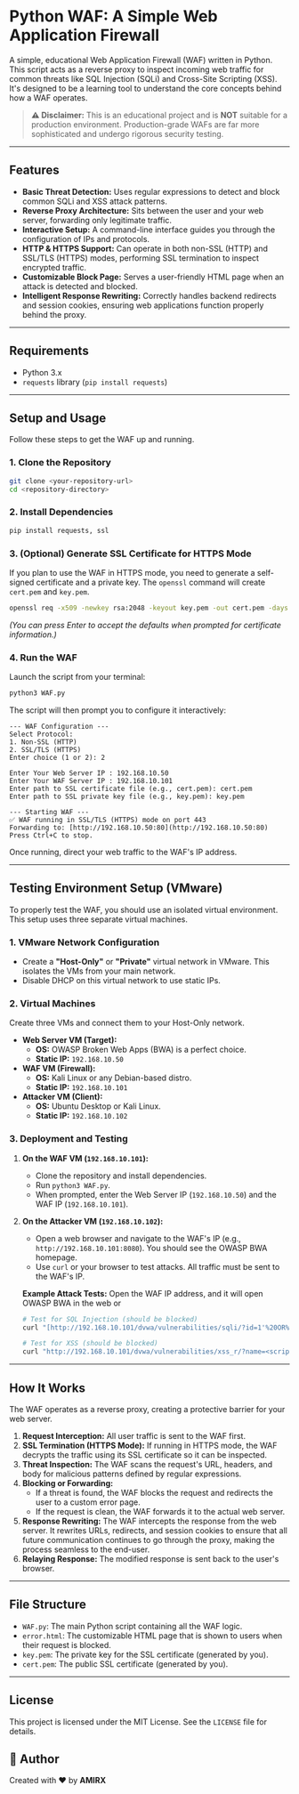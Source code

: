# Python WAF: A Simple Web Application Firewall

A simple, educational Web Application Firewall (WAF) written in Python. This script acts as a reverse proxy to inspect incoming web traffic for common threats like SQL Injection (SQLi) and Cross-Site Scripting (XSS). It's designed to be a learning tool to understand the core concepts behind how a WAF operates.

> **⚠️ Disclaimer:** This is an educational project and is **NOT** suitable for a production environment. Production-grade WAFs are far more sophisticated and undergo rigorous security testing.

---

## Features

-   **Basic Threat Detection:** Uses regular expressions to detect and block common SQLi and XSS attack patterns.
-   **Reverse Proxy Architecture:** Sits between the user and your web server, forwarding only legitimate traffic.
-   **Interactive Setup:** A command-line interface guides you through the configuration of IPs and protocols.
-   **HTTP & HTTPS Support:** Can operate in both non-SSL (HTTP) and SSL/TLS (HTTPS) modes, performing SSL termination to inspect encrypted traffic.
-   **Customizable Block Page:** Serves a user-friendly HTML page when an attack is detected and blocked.
-   **Intelligent Response Rewriting:** Correctly handles backend redirects and session cookies, ensuring web applications function properly behind the proxy.

---

## Requirements

-   Python 3.x
-   `requests` library (`pip install requests`)

---

## Setup and Usage

Follow these steps to get the WAF up and running.

### 1. Clone the Repository

```bash
git clone <your-repository-url>
cd <repository-directory>
```

### 2. Install Dependencies

```bash
pip install requests, ssl
```

### 3. (Optional) Generate SSL Certificate for HTTPS Mode

If you plan to use the WAF in HTTPS mode, you need to generate a self-signed certificate and a private key. The `openssl` command will create `cert.pem` and `key.pem`.

```bash
openssl req -x509 -newkey rsa:2048 -keyout key.pem -out cert.pem -days 365 -nodes
```
*(You can press Enter to accept the defaults when prompted for certificate information.)*

### 4. Run the WAF

Launch the script from your terminal:

```bash
python3 WAF.py
```

The script will then prompt you to configure it interactively:

```
--- WAF Configuration ---
Select Protocol:
1. Non-SSL (HTTP)
2. SSL/TLS (HTTPS)
Enter choice (1 or 2): 2

Enter Your Web Server IP : 192.168.10.50
Enter Your WAF Server IP : 192.168.10.101
Enter path to SSL certificate file (e.g., cert.pem): cert.pem
Enter path to SSL private key file (e.g., key.pem): key.pem

--- Starting WAF ---
✅ WAF running in SSL/TLS (HTTPS) mode on port 443
Forwarding to: [http://192.168.10.50:80](http://192.168.10.50:80)
Press Ctrl+C to stop.
```

Once running, direct your web traffic to the WAF's IP address.

---

## Testing Environment Setup (VMware)

To properly test the WAF, you should use an isolated virtual environment. This setup uses three separate virtual machines.

### 1. VMware Network Configuration

-   Create a **"Host-Only"** or **"Private"** virtual network in VMware. This isolates the VMs from your main network.
-   Disable DHCP on this virtual network to use static IPs.

### 2. Virtual Machines

Create three VMs and connect them to your Host-Only network.

-   **Web Server VM (Target):**
    -   **OS:** OWASP Broken Web Apps (BWA) is a perfect choice.
    -   **Static IP:** `192.168.10.50`
-   **WAF VM (Firewall):**
    -   **OS:** Kali Linux or any Debian-based distro.
    -   **Static IP:** `192.168.10.101`
-   **Attacker VM (Client):**
    -   **OS:** Ubuntu Desktop or Kali Linux.
    -   **Static IP:** `192.168.10.102`

### 3. Deployment and Testing

1.  **On the WAF VM (`192.168.10.101`):**
    -   Clone the repository and install dependencies.
    -   Run `python3 WAF.py`.
    -   When prompted, enter the Web Server IP (`192.168.10.50`) and the WAF IP (`192.168.10.101`).

2.  **On the Attacker VM (`192.168.10.102`):**
    -   Open a web browser and navigate to the WAF's IP (e.g., `http://192.168.10.101:8080`). You should see the OWASP BWA homepage.
    -   Use `curl` or your browser to test attacks. All traffic must be sent to the WAF's IP.

    **Example Attack Tests:**
    Open the WAF IP address, and it will open OWASP BWA in the web
    or
    ```bash
    # Test for SQL Injection (should be blocked)
    curl "[http://192.168.10.101/dvwa/vulnerabilities/sqli/?id=1'%20OR%20'1'='1&Submit=Submit#"

    # Test for XSS (should be blocked)
    curl "http://192.168.10.101/dvwa/vulnerabilities/xss_r/?name=<script>alert('xss')</script>"
    ```

---

## How It Works

The WAF operates as a reverse proxy, creating a protective barrier for your web server.

1.  **Request Interception:** All user traffic is sent to the WAF first.
2.  **SSL Termination (HTTPS Mode):** If running in HTTPS mode, the WAF decrypts the traffic using its SSL certificate so it can be inspected.
3.  **Threat Inspection:** The WAF scans the request's URL, headers, and body for malicious patterns defined by regular expressions.
4.  **Blocking or Forwarding:**
    -   If a threat is found, the WAF blocks the request and redirects the user to a custom error page.
    -   If the request is clean, the WAF forwards it to the actual web server.
5.  **Response Rewriting:** The WAF intercepts the response from the web server. It rewrites URLs, redirects, and session cookies to ensure that all future communication continues to go through the proxy, making the process seamless to the end-user.
6.  **Relaying Response:** The modified response is sent back to the user's browser.

---

## File Structure

-   `WAF.py`: The main Python script containing all the WAF logic.
-   `error.html`: The customizable HTML page that is shown to users when their request is blocked.
-   `key.pem`: The private key for the SSL certificate (generated by you).
-   `cert.pem`: The public SSL certificate (generated by you).

---

## License

This project is licensed under the MIT License. See the `LICENSE` file for details.

## 📝 Author

Created with ❤️ by **AMIRX**
